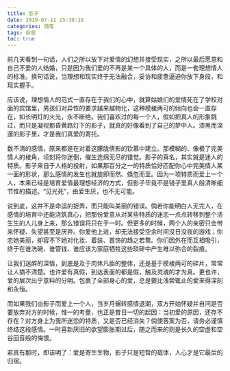 ```yaml
---
title: 影子
date: 2019-07-11 15:30:18
categories: 随笔
tags: 杂感
toc: true
---
```

前几天看到一句话，人们之所以放下对爱情的幻想并接受现实，之所以最后愿意和自己不爱的人结婚，只是因为我们爱的不再是某一个具体的人，而是一套理想情人的标准。换句话说，当理想和现实终于无法融合，妥协和疲惫逼迫你放下身段，和现实握手。

应该说，理想情人的范式一直存在于我们的心中，就算姑娘们的爱情死在了学校对面的宾馆里，男孩们对异性的要求越来越物化，这种模棱两可的倾向也会一直存在，如长明灯的火光，永不断绝。我们喜欢过的每一个人，假如把真人的形象跳过，而只是凝视那昏黄路灯下的影子，就真的好像看到了自己的梦中人。漆黑而深邃的影子里，才是我们真爱的寄托。

数不清的感情，原来都是在对着这朦胧倩影的钦慕中建立。那模糊的、像极了完美情人的棱角，顷刻将你迷倒，催生连绵无尽的错觉。影子的真名，其实就是迷人的特质。影子来自于人格的投射，如果那百分之一的特质恰好匹配你心中完美情人某一面的形状，那么感情的发生也就旋即而然、倏忽而至。因为一项特质而爱上一个人，本来已经是培育爱情最理想经济的方式，但影子毕竟不是镜子里真人般清晰细节性的描述。“见光死”，由爱生厌，也不无可能。

说到底，这并不是命运的捉弄，而只能叫美丽的错误。倘若你能明白人无完人，在感情的培育中还能浇筑真心，把那份爱意从对某些特质的迷恋一点点转移到整个活生生的人儿身上来，那么错误将只在于一时。但更多的时候，两个人的亲密只会带来怀疑、失望甚至是厌弃。你爱他上进，却无法接受空余时间没日没夜的游戏；你恋她美丽，却容不下她对化妆、着装、首饰的趋之若鹜。你们因外在而互相吸引，终于在谁洗碗、谁管钱、谁应该为家庭牺牲这些琐碎中产生难以弥合的裂痕。

让我们迷醉的深情，到底是及于肉体凡胎的整体，还是基于模棱两可的碎片，常常让人搞不清楚。也许爱有真假，到达表面的都是假，触及灵魂的才为真。更也许，爱的层次出乎意料的分明。包裹了全部身心的爱，总是要比浅尝辄止的爱来得深刻和永恒。

而如果我们由影子而爱上一个人，当岁月辗转感情退潮，双方开始怀疑并自问是否要放弃对方的时候，惟一的考量，也正是昔日一切的起因：当初爱的原因，还存不存在？对方身上为我所迷恋的特质，又是否已经消失？倘使答案为否，请务必谨慎终结这段感情。一时喜新厌旧的欲望膨胀期过后，随之而来的则是长久的空虚和空谷回音般的悔恨。

若真有那时，即该明了：爱是寄生生物，影子只是短暂的载体，人心才是它最后的归宿。
